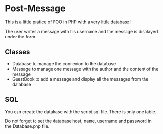 # Post-Message

This is a little pratice of POO in PHP with a very little database !

The user writes a message with his username and the message is displayed under the form.

## Classes

- Database to manage the connexion to the database
- Message to manage one message with the author and the content of the message
- GuestBook  to add a message and display all the messages from the database

## SQL

You can create the database with the script.sql file.
There is only one table.

Do not forget to set the database host, name, username and password in the Database.php file.




